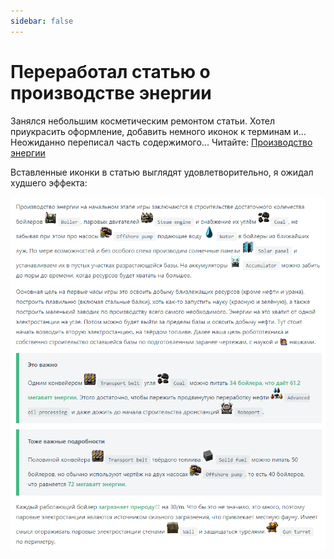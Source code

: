 ```yaml
---
sidebar: false
---
```


# Переработал статью о производстве энергии

Занялся небольшим косметическим ремонтом статьи. Хотел приукрасить оформление, добавить немного иконок к терминам и... Неожиданно переписал часть содержимого... Читайте: [Производство энергии](../../PowerProduction/README.md)

Вставленные иконки в статью выглядят удовлетворительно, я ожидал худшего эффекта:

![Новый дизайн](./screenshot.png)
